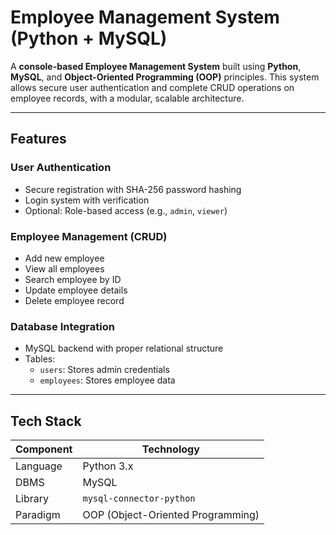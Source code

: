 # Employee Management System (Python + MySQL)

A **console-based Employee Management System** built using **Python**, **MySQL**, and **Object-Oriented Programming (OOP)** principles. This system allows secure user authentication and complete CRUD operations on employee records, with a modular, scalable architecture.

---

## Features

### User Authentication
- Secure registration with SHA-256 password hashing
- Login system with verification
- Optional: Role-based access (e.g., `admin`, `viewer`)

### Employee Management (CRUD)
- Add new employee
- View all employees
- Search employee by ID
- Update employee details
- Delete employee record

### Database Integration
- MySQL backend with proper relational structure
- Tables:
  - `users`: Stores admin credentials
  - `employees`: Stores employee data

---

## Tech Stack

| Component | Technology |
|----------|------------|
| Language | Python 3.x |
| DBMS     | MySQL      |
| Library  | `mysql-connector-python` |
| Paradigm | OOP (Object-Oriented Programming) |
